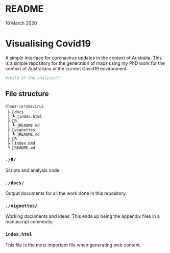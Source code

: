 README
================
16 March 2020

# Visualising Covid19

A simple interface for coronavirus updates in the context of Australia. This is a simple repository for the generation of maps using my PhD work for the context of Australians in the current Covid19 environment.

``` r
#child of the analysis??
```

## File structure

```{r}
📦aus-coronavirus
 ┣ 📂docs
 ┃ ┗ 📜index.html
 ┣ 📂R
 ┃ ┗ 📜README.md
 ┣ 📂vignettes
 ┃ ┗ 📜README.md
 ┣ 📂R
 ┣ 📜index.Rmd
 ┗ 📜README.md
```

### `./R/`

Scripts and analysis code

### `./docs/`

Output documents for all the work done in this repository.

### `./vignettes/`

Working documents and ideas. This ends up being the appendix files in a manuscript commonly.

### `index.html`

This file is the most important file when generating web content.